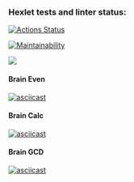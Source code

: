 ### Hexlet tests and linter status:

[![Actions Status](https://github.com/roman-usov/frontend-project-44/workflows/hexlet-check/badge.svg)](https://github.com/roman-usov/frontend-project-44/actions)

[![Maintainability](https://api.codeclimate.com/v1/badges/5c2b552a03bd0ff4d539/maintainability)](https://codeclimate.com/github/roman-usov/frontend-project-44/maintainability)

<a href="https://codeclimate.com/github/roman-usov/frontend-project-44/test_coverage"><img src="https://api.codeclimate.com/v1/badges/5c2b552a03bd0ff4d539/test_coverage" /></a>

#### Brain Even
[![asciicast](https://asciinema.org/a/Pg9r3yoED1VH9IOFNDZlTT6xt.svg)](https://asciinema.org/a/Pg9r3yoED1VH9IOFNDZlTT6xt)

#### Brain Calc
[![asciicast](https://asciinema.org/a/LQn0vd8QWiWWSHlKjcAR9j8eJ.svg)](https://asciinema.org/a/LQn0vd8QWiWWSHlKjcAR9j8eJ)

#### Brain GCD
[![asciicast](https://asciinema.org/a/N5k1k1ISIzobS0Wl5Aef2Ca60.svg)](https://asciinema.org/a/N5k1k1ISIzobS0Wl5Aef2Ca60)
